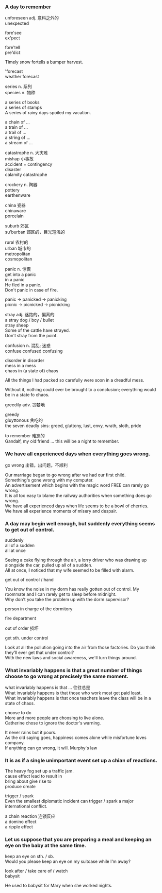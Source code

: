 ### A day to remember  
unforeseen adj. 意料之外的  
unexpected  
  
fore'see  
ex'pect  
  
fore'tell  
pre'dict  
  
Timely snow fortells a bumper harvest.  
  
'forecast  
weather forecast  
  
series n. 系列  
species n. 物种  
  
a series of books  
a series of stamps  
A series of rainy days spoiled my vacation.  
  
a chain of ...  
a train of ...  
a trail of ...  
a string of ...  
a stream of ...  
  
catastrophe n. 大灾难  
mishap 小事故  
accident = contingency  
disaster  
calamity  catastrophe  
  
crockery n. 陶器  
pottery  
earthenware  
  
china 瓷器  
chinaware  
porcelain  
  
suburb 郊区  
su'burban 郊区的，目光短浅的  
  
rural 农村的  
urban 城市的  
metropolitan  
cosmopolitan  
  
panic n. 惊慌  
get into a panic  
in a panic  
He fled in a panic.  
Don't panic in case of fire.  
  
panic -> panicked -> panicking  
picnic -> picnicked -> picnicking

stray adj. 迷路的，偏离的  
a stray dog / boy / bullet  
stray sheep  
Some of the cattle have strayed.  
Don't stray from the point.  
  
confusion n. 混乱; 迷惑  
confuse confused confusing  
  
disorder  in disorder  
mess      in a mess  
chaos     in (a state of) chaos  
  
All the things I had packed so carefully were soon in a dreadful mess.  
  
Without it, nothing could ever be brought to a conclusion; everything would be in a state fo chaos.  
  
greedily adv. 贪婪地  
  
greedy  
gluyttonous 贪吃的  
the seven deadly sins: greed, gluttony, lust, envy, wrath, sloth, pride  
  
to remember 难忘的  
Gandalf, my old friend ... this will be a night to remember.  

### We have all experienced days when everything goes wrong.  
go wrong 出错，出问题，不顺利  
  
Our marriage began to go wrong after we had our first child.  
Something's gone wrong with my computer.  
An advertisement which begins with the magic word FREE can rarely go wrong.  
It is all too easy to blame the railway authorities when something does go wrong.  
We have all experienced days when life seems to be a bowl of cherries.  
We have all experience moments of misery and despair.  
  
### A day may begin well enough, but suddenly everything seems to get out of control.  
  
suddenly  
all of a sudden  
all at once  
  
Seeing a cake flying through the air, a lorry driver who was drawing up alongside the car, pulled up all of a sudden.  
All at once, I noticed that my wife seemed to be filled with alarm.  
  
get out of control / hand  
  
You know the noise in my dorm has really gotten out of control. My roommate and I can rarely get to sleep before midnight.  
Why don't you take the problem up with the dorm supervisor?  
  
person in charge of the dormitory  
  
fire department  
  
out of order 损坏  
  
get sth. under control  
  
Look at all the pollution going into the air from those factories. Do you think they'll  ever get that under control?  
With the new laws and social awareness, we'll turn things around.  
  
### What invariably happens is that a great number of things choose to go wrong at precisely the same moment.  
  
what invariably happens is that ... 往往总是  
What invariably happens is that those who work most get paid least.  
What invariably happens is that once teachers leave the class will be in a state of chaos.  
  
choose to do  
More and more people are choosing to live alone.  
Catherine chose to ignore the doctor's warning.  
  
It never rains but it pours.  
As the old saying goes, happiness comes alone while misfortune loves company.  
If anything can go wrong, it will. Murphy's law  
  
### It is as if a single unimportant event set up a chian of reactions.  
The heavy fog set up a traffic jam.  
cause           effect
lead to         result in  
bring about     give rise to  
produce         create  
  
trigger / spark  
Even the smallest diplomatic incident can trigger / spark a major international conflict.  
  
a chain reaction 连锁反应  
a domino effect  
a ripple effect  
  
### Let us suppose that you are preparing a meal and keeping an eye on the baby at the same time.  
keep an eye on sth. / sb.  
Would you please keep an eye on my suitcase while I'm away?  
  
look after / take care of / watch   
babysit  
  
He used to babysit for Mary when she worked nights.  